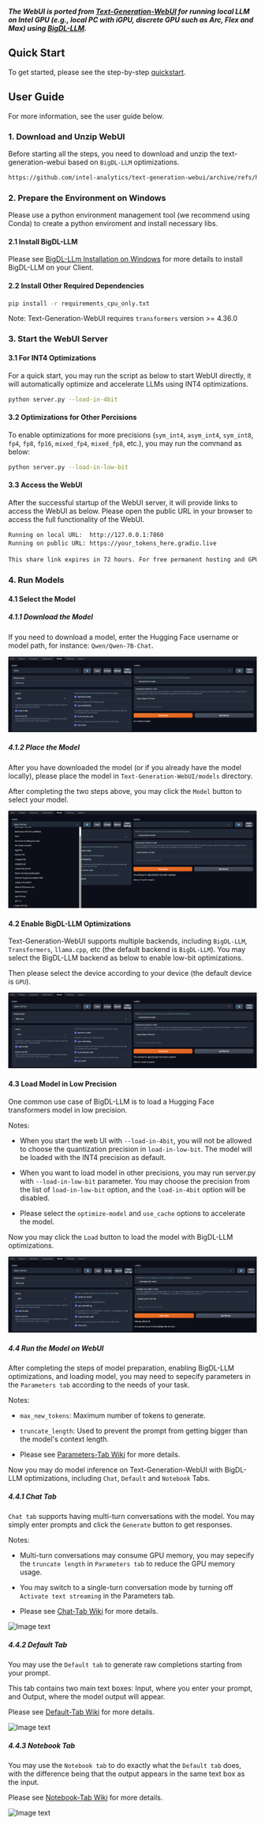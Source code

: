 ***The WebUI is ported from [Text-Generation-WebUI](https://github.com/oobabooga/text-generation-webui) for running local LLM on Intel GPU (e.g., local PC with iGPU, discrete GPU such as Arc, Flex and Max) using [BigDL-LLM](https://github.com/intel-analytics/bigdl).***

## Quick Start
To get started, please see the step-by-step [quickstart](https://bigdl.readthedocs.io/en/latest/doc/LLM/Quickstart/webui_quickstart.html).

## User Guide
For more information, see the user guide below.

### 1. Download and Unzip WebUI

Before starting all the steps, you need to download and unzip the text-generation-webui based on `BigDL-LLM` optimizations.

```bash
https://github.com/intel-analytics/text-generation-webui/archive/refs/heads/bigdl-llm.zip
```

### 2. Prepare the Environment on Windows

Please use a python environment management tool (we recommend using Conda) to create a python enviroment and install necessary libs.

#### 2.1 Install BigDL-LLM

Please see [BigDL-LLm Installation on Windows](https://bigdl.readthedocs.io/en/latest/doc/LLM/Overview/install_gpu.html#windows) for more details to install BigDL-LLM on your Client.

#### 2.2 Install Other Required Dependencies

```bash
pip install -r requirements_cpu_only.txt
```
Note: Text-Generation-WebUI requires `transformers` version >= 4.36.0


### 3. Start the WebUI Server

#### 3.1 For INT4 Optimizations

For a quick start, you may run the script as below to start WebUI directly, it will automatically optimize and accelerate LLMs using INT4 optimizations.
```bash
python server.py --load-in-4bit
```

#### 3.2 Optimizations for Other Percisions

To enable optimizations for more precisions (`sym_int4`, `asym_int4`, `sym_int8`, `fp4`, `fp8`, `fp16`, `mixed_fp4`, `mixed_fp8`, etc.), you may run the command as below:
```bash
python server.py --load-in-low-bit
```

#### 3.3 Access the WebUI

After the successful startup of the WebUI server, it will provide links to access the WebUI as below. Please open the public URL in your browser to access the full functionality of the WebUI.

```bash
Running on local URL:  http://127.0.0.1:7860
Running on public URL: https://your_tokens_here.gradio.live

This share link expires in 72 hours. For free permanent hosting and GPU upgrades, run `gradio deploy` from Terminal to deploy to Spaces (https://huggingface.co/spaces)
```


### 4. Run Models

#### 4.1 Select the Model

##### 4.1.1 Download the Model
If you need to download a model, enter the Hugging Face username or model path, for instance: `Qwen/Qwen-7B-Chat`.

![Image text](https://github.com/intel-analytics/text-generation-webui/blob/8ebee0651dd56012c4a9e0ba6932efec4c7d1b2e/readme_folder/image.png)

##### 4.1.2 Place the Model
After you have downloaded the model (or if you already have the model locally), please place the model in `Text-Generation-WebUI/models` directory.

After completing the two steps above, you may click the `Model` button to select your model.

![Image text](https://github.com/intel-analytics/text-generation-webui/blob/8ebee0651dd56012c4a9e0ba6932efec4c7d1b2e/readme_folder/image1.png)


#### 4.2 Enable BigDL-LLM Optimizations
Text-Generation-WebUI supports multiple backends, including `BigDL-LLM`, `Transformers`, `llama.cpp`, etc (the default backend is `BigDL-LLM`). You may select the BigDL-LLM backend as below to enable low-bit optimizations.


Then please select the device according to your device (the default device is `GPU`).

![Image text](https://github.com/intel-analytics/text-generation-webui/blob/8ebee0651dd56012c4a9e0ba6932efec4c7d1b2e/readme_folder/image2.png)


#### 4.3 Load Model in Low Precision 

One common use case of BigDL-LLM is to load a Hugging Face transformers model in low precision.

Notes:

-  When you start the web UI with `--load-in-4bit`, you will not be allowed to choose the quantization precision in `load-in-low-bit`. The model will be loaded with the INT4 precision as default.

-  When you want to load model in other precisions, you may run server.py with `--load-in-low-bit` parameter. You may choose the precision from the list of `load-in-low-bit` option, and the `load-in-4bit` option will be disabled.

-  Please select the `optimize-model` and `use_cache` options to accelerate the model.


Now you may click the `Load` button to load the model with BigDL-LLM optimizations.

![Image text](https://github.com/intel-analytics/text-generation-webui/blob/8ebee0651dd56012c4a9e0ba6932efec4c7d1b2e/readme_folder/image3.png)


##### 4.4 Run the Model on WebUI

After completing the steps of model preparation, enabling BigDL-LLM optimizations, and loading model, you may need to sepecify parameters in the `Parameters tab` according to the needs of your task.

Notes:
* `max_new_tokens`: Maximum number of tokens to generate.

* `truncate_length`: Used to prevent the prompt from getting bigger than the model's context length. 

* Please see [Parameters-Tab Wiki](https://github.com/oobabooga/text-generation-webui/wiki/03-%E2%80%90-Parameters-Tab) for more details.

Now you may do model inference on Text-Generation-WebUI with BigDL-LLM optimizations, including `Chat`, `Default` and `Notebook` Tabs.

##### 4.4.1 Chat Tab

`Chat tab` supports having multi-turn conversations with the model. You may simply enter prompts and click the `Generate` button to get responses.

Notes:
* Multi-turn conversations may consume GPU memory, you may sepecify the `truncate length` in `Parameters tab` to reduce the GPU memory usage.

* You may switch to a single-turn conversation mode by turning off `Activate text streaming` in the Parameters tab.

* Please see [Chat-Tab Wiki](https://github.com/oobabooga/text-generation-webui/wiki/01-%E2%80%90-Chat-Tab) for more details.

![Image text](https://github.com/intel-analytics/text-generation-webui/blob/8ebee0651dd56012c4a9e0ba6932efec4c7d1b2e/readme_folder/image4.png)

##### 4.4.2 Default Tab

You may use the `Default tab` to generate raw completions starting from your prompt.

This tab contains two main text boxes: Input, where you enter your prompt, and Output, where the model output will appear.

Please see [Default-Tab Wiki](https://github.com/oobabooga/text-generation-webui/wiki/02-%E2%80%90-Default-and-Notebook-Tabs#default-tab) for more details.

![Image text](https://github.com/intel-analytics/text-generation-webui/blob/8ebee0651dd56012c4a9e0ba6932efec4c7d1b2e/readme_folder/image5.png)


##### 4.4.3 Notebook Tab

You may use the `Notebook tab` to do exactly what the `Default tab` does, with the difference being that the output appears in the same text box as the input.

Please see [Notebook-Tab Wiki](https://github.com/oobabooga/text-generation-webui/wiki/02-%E2%80%90-Default-and-Notebook-Tabs#notebook-tab) for more details.

![Image text](https://github.com/intel-analytics/text-generation-webui/blob/8ebee0651dd56012c4a9e0ba6932efec4c7d1b2e/readme_folder/image6.png)
